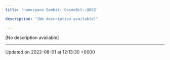 ```yaml
---
title: 'namespace Gambit::CosmoBit::@652'

description: "[No description available]"

---
```







[No description available]






-------------------------------

Updated on 2022-08-01 at 12:13:30 +0000